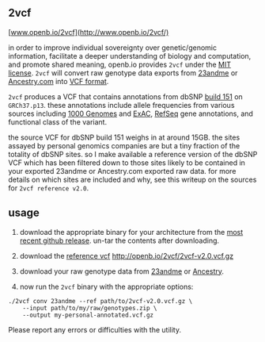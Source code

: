 ## 2vcf 

[www.openb.io/2vcf](http://www.openb.io/2vcf/)

in order to improve individual sovereignty over genetic/genomic information, facilitate a deeper understanding of biology and computation, and promote shared meaning, openb.io provides `2vcf` under the [MIT license](https://mit-license.org). `2vcf` will convert raw genotype data exports from [23andme](https://www.23andme.com) or [Ancestry.com](https://www.ancestry.com) into [VCF format](https://samtools.github.io/hts-specs/VCFv4.2.pdf).

`2vcf` produces a VCF that contains annotations from dbSNP [build 151](https://github.com/ncbi/dbsnp/tree/master/Build%20Announcements/151) on `GRCh37.p13`. these annotations include allele frequencies from various sources including [1000 Genomes](https://www.internationalgenome.org) and [ExAC](http://exac.broadinstitute.org/), [RefSeq](https://www.ncbi.nlm.nih.gov/refseq/) gene annotations, and functional class of the variant.

the source VCF for dbSNP build 151 weighs in at around 15GB. the sites assayed by personal genomics companies are but a tiny fraction of the totality of dbSNP sites. so I make available a reference version of the dbSNP VCF which has been filtered down to those sites likely to be contained in your exported 23andme or Ancestry.com exported raw data. for more details on which sites are included and why, see this writeup on the sources for `2vcf reference v2.0`.

## usage

1. download the appropriate binary for your architecture from the [most recent github release](https://github.com/plantimals/2vcf/releases/tag/v0.4.0). un-tar the contents after downloading.

2. download the [reference vcf](http://openb.io/2vcf/2vcf-v2.0.vcf.gz) http://openb.io/2vcf/2vcf-v2.0.vcf.gz

3. download your raw genotype data from [23andme](https://customercare.23andme.com/hc/en-us/articles/212196868-Accessing-and-Downloading-Your-Raw-Data) or [Ancestry](https://support.ancestry.com/s/article/Downloading-AncestryDNA-Raw-Data).

4. now run the `2vcf` binary with the appropriate options:

```
./2vcf conv 23andme --ref path/to/2vcf-v2.0.vcf.gz \
    --input path/to/my/raw/genotypes.zip \
    --output my-personal-annotated.vcf.gz
```

Please report any errors or difficulties with the utility. 

